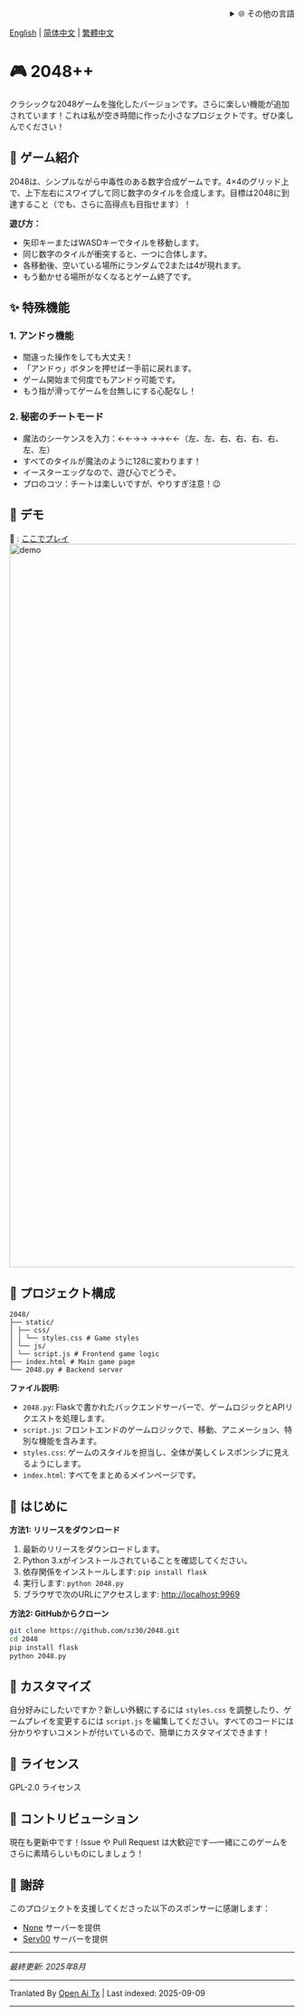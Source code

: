 <div align="right">
  <details>
    <summary >🌐 その他の言語</summary>
    <div>
      <div align="center">
        <a href="https://openaitx.github.io/view.html?user=sz30&project=2048-magic&lang=ja">日本語</a>
        | <a href="https://openaitx.github.io/view.html?user=sz30&project=2048-magic&lang=ko">한국어</a>
        | <a href="https://openaitx.github.io/view.html?user=sz30&project=2048-magic&lang=hi">हिन्दी</a>
        | <a href="https://openaitx.github.io/view.html?user=sz30&project=2048-magic&lang=th">ไทย</a>
        | <a href="https://openaitx.github.io/view.html?user=sz30&project=2048-magic&lang=fr">Français</a>
        | <a href="https://openaitx.github.io/view.html?user=sz30&project=2048-magic&lang=de">Deutsch</a>
        | <a href="https://openaitx.github.io/view.html?user=sz30&project=2048-magic&lang=es">Español</a>
        | <a href="https://openaitx.github.io/view.html?user=sz30&project=2048-magic&lang=it">イタリア語</a>
        | <a href="https://openaitx.github.io/view.html?user=sz30&project=2048-magic&lang=ru">Русский</a>
        | <a href="https://openaitx.github.io/view.html?user=sz30&project=2048-magic&lang=pt">Português</a>
        | <a href="https://openaitx.github.io/view.html?user=sz30&project=2048-magic&lang=nl">Nederlands</a>
        | <a href="https://openaitx.github.io/view.html?user=sz30&project=2048-magic&lang=pl">Polski</a>
        | <a href="https://openaitx.github.io/view.html?user=sz30&project=2048-magic&lang=ar">العربية</a>
        | <a href="https://openaitx.github.io/view.html?user=sz30&project=2048-magic&lang=fa">فارسی</a>
        | <a href="https://openaitx.github.io/view.html?user=sz30&project=2048-magic&lang=tr">Türkçe</a>
        | <a href="https://openaitx.github.io/view.html?user=sz30&project=2048-magic&lang=vi">Tiếng Việt</a>
        | <a href="https://openaitx.github.io/view.html?user=sz30&project=2048-magic&lang=id">Bahasa Indonesia</a>
      </div>
    </div>
  </details>
</div>


[English](https://raw.githubusercontent.com/sz30/2048--/main/README.md) | [简体中文](https://raw.githubusercontent.com/sz30/2048--/main/README.zh-CN.md) | [繁體中文](https://raw.githubusercontent.com/sz30/2048--/main/README.zh-TW.md)

# 🎮 2048++

クラシックな2048ゲームを強化したバージョンです。さらに楽しい機能が追加されています！これは私が空き時間に作った小さなプロジェクトです。ぜひ楽しんでください！

## 🎯 ゲーム紹介

2048は、シンプルながら中毒性のある数字合成ゲームです。4×4のグリッド上で、上下左右にスワイプして同じ数字のタイルを合成します。目標は2048に到達すること（でも、さらに高得点も目指せます）！

**遊び方：**
- 矢印キーまたはWASDキーでタイルを移動します。
- 同じ数字のタイルが衝突すると、一つに合体します。
- 各移動後、空いている場所にランダムで2または4が現れます。
- もう動かせる場所がなくなるとゲーム終了です。

## ✨ 特殊機能

### 1. アンドゥ機能
- 間違った操作をしても大丈夫！
- 「アンドゥ」ボタンを押せば一手前に戻れます。
- ゲーム開始まで何度でもアンドゥ可能です。
- もう指が滑ってゲームを台無しにする心配なし！

### 2. 秘密のチートモード
- 魔法のシーケンスを入力：←←→→ →→←←（左、左、右、右、右、右、左、左）
- すべてのタイルが魔法のように128に変わります！
- イースターエッグなので、遊び心でどうぞ。
- プロのコツ：チートは楽しいですが、やりすぎ注意！😉

## 🎯 デモ

🎯 : [ここでプレイ](http://34.150.49.127:5000/)
<img width="1279" alt="demo" src="https://github.com/user-attachments/assets/0df2c956-b6d9-4371-a916-f6ac3ae642be" />



## 📁 プロジェクト構成
```
2048/
├── static/
│ ├── css/
│ │ └── styles.css # Game styles
│ └── js/
│ └── script.js # Frontend game logic
├── index.html # Main game page
└── 2048.py # Backend server
```
**ファイル説明:**
- `2048.py`: Flaskで書かれたバックエンドサーバーで、ゲームロジックとAPIリクエストを処理します。
- `script.js`: フロントエンドのゲームロジックで、移動、アニメーション、特別な機能を含みます。
- `styles.css`: ゲームのスタイルを担当し、全体が美しくレスポンシブに見えるようにします。
- `index.html`: すべてをまとめるメインページです。

## 🚀 はじめに

**方法1: リリースをダウンロード**
1. 最新のリリースをダウンロードします。
2. Python 3.xがインストールされていることを確認してください。
3. 依存関係をインストールします: `pip install flask`
4. 実行します: `python 2048.py`
5. ブラウザで次のURLにアクセスします: [http://localhost:9969](http://localhost:9969)

**方法2: GitHubからクローン**
```bash
git clone https://github.com/sz30/2048.git
cd 2048
pip install flask
python 2048.py
```

## 🎨 カスタマイズ

自分好みにしたいですか？新しい外観にするには `styles.css` を調整したり、ゲームプレイを変更するには `script.js` を編集してください。すべてのコードには分かりやすいコメントが付いているので、簡単にカスタマイズできます！

## 📝 ライセンス

GPL-2.0 ライセンス

## 🤝 コントリビューション

現在も更新中です！Issue や Pull Request は大歓迎です—一緒にこのゲームをさらに素晴らしいものにしましょう！


## 🙏 謝辞

このプロジェクトを支援してくださった以下のスポンサーに感謝します：
- [None](https://#/) サーバーを提供
- [Serv00](https://www.serv00.com/) サーバーを提供

---
_最終更新: 2025年8月_




---

Tranlated By [Open Ai Tx](https://github.com/OpenAiTx/OpenAiTx) | Last indexed: 2025-09-09

---